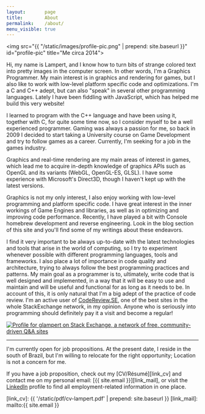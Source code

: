 ```yaml
---
layout:       page
title:        About
permalink:    /about/
menu_visible: true
---
```


<img src="{{ "/static/images/profile-pic.png" | prepend: site.baseurl }}" id="profile-pic" title="Me circa 2014">

Hi, my name is Lampert, and I know how to turn bits of strange colored text into pretty images in the computer screen.
In other words, I'm a Graphics Programmer. My main interest is in graphics and rendering for games, but I also like to
work with low-level platform specific code and optimizations. I'm a C and C++ adept, but can also "speak" in several
other programming languages. Lately I have been fiddling with JavaScript, which has helped me build this very website!

I learned to program with the C++ language and have been using it, together with C, for quite some time now, so I consider
myself to be a well experienced programmer. Gaming was always a passion for me, so back in 2009 I decided to start
taking a University course on Game Development and try to follow games as a career. Currently, I'm seeking for a job
in the games industry.

Graphics and real-time rendering are my main areas of interest in games, which lead me to acquire in-depth knowledge of
graphics APIs such as OpenGL and its variants (WebGL, OpenGL-ES, GLSL). I have some experience with Microsoft's Direct3D,
though I haven't kept up with the latest versions.

Graphics is not my only interest, I also enjoy working with low-level programming and platform specific code. I have
great interest in the inner workings of Game Engines and libraries, as well as in optimizing and improving code performance.
Recently, I have played a bit with Console homebrew development and reverse engineering. Look in the blog section of this site
and you'll find some of my writings about these endeavors.

I find it very important to be always up-to-date with the latest technologies and tools that arise in the world of computing,
so I try to experiment whenever possible with different programming languages, tools and frameworks. I also place a lot of importance
in code quality and architecture, trying to always follow the best programming practices and patterns. My main goal as a programmer
is to, ultimately, write code that is well designed and implemented, in a way that it will be easy to use and maintain and will be
useful and functional for as long as it needs to be. In account of this, it is only natural that I'm a big adept of the practice of
code review. I'm an active user of [CodeReview.SE][link_cr], one of the best sites in the whole StackExchange network, in my opinion.
Anyone who is seriously into programming should definitely pay it a visit and become a regular!

<a href="http://stackexchange.com/users/1234852">
<img src="http://stackexchange.com/users/flair/1234852.png" id="stackexchange-flair" alt="Profile for glampert on Stack Exchange, a network of free, community-driven Q&amp;A sites" title="Profile for glampert on Stack Exchange, a network of free, community-driven Q&amp;A sites">
</a>

----

I'm currently open for job propositions. At the present date, I reside in the south of Brazil,
but I'm willing to relocate for the right opportunity; Location is not a concern for me.

If you have a job proposition, check out my [CV/Résumé][link_cv] and contact me on my personal
email: [{{ site.email }}][link_mail], or visit the [LinkedIn][link_linkedin] profile to find
all employment-related information in one place.

[link_linkedin]: https://www.linkedin.com/in/glampert
[link_cr]:       http://codereview.stackexchange.com/users/39810/glampert?tab=profile
[link_cv]:       {{ '/static/pdf/cv-lampert.pdf' | prepend: site.baseurl }}
[link_mail]:     mailto:{{ site.email }}

